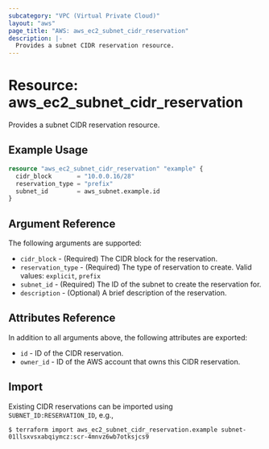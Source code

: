 ```yaml
---
subcategory: "VPC (Virtual Private Cloud)"
layout: "aws"
page_title: "AWS: aws_ec2_subnet_cidr_reservation"
description: |-
  Provides a subnet CIDR reservation resource.
---
```


# Resource: aws_ec2_subnet_cidr_reservation

Provides a subnet CIDR reservation resource.

## Example Usage

```terraform
resource "aws_ec2_subnet_cidr_reservation" "example" {
  cidr_block       = "10.0.0.16/28"
  reservation_type = "prefix"
  subnet_id        = aws_subnet.example.id
}
```

## Argument Reference

The following arguments are supported:

* `cidr_block` - (Required) The CIDR block for the reservation.
* `reservation_type` - (Required) The type of reservation to create. Valid values: `explicit`, `prefix`
* `subnet_id` - (Required) The ID of the subnet to create the reservation for.
* `description` - (Optional) A brief description of the reservation.

## Attributes Reference

In addition to all arguments above, the following attributes are exported:

* `id` - ID of the CIDR reservation.
* `owner_id` - ID of the AWS account that owns this CIDR reservation.

## Import

Existing CIDR reservations can be imported using `SUBNET_ID:RESERVATION_ID`, e.g.,

```
$ terraform import aws_ec2_subnet_cidr_reservation.example subnet-01llsxvsxabqiymcz:scr-4mnvz6wb7otksjcs9
```

<!-- cache-key: cdktf-0.17.0-pre.15 input-068d78a5a45794a8e8dfb5699785f8dd8fbaf725814c393dab988a122183fd6d -->
